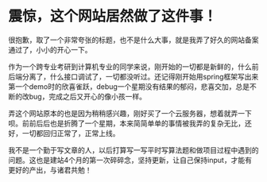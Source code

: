 # 震惊，这个网站居然做了这件事！


很抱歉，取了一个非常夸张的标题，也不是什么大事，就是我弄了好久的网站备案通过了，小小的开心一下。

作为一个跨专业考研到计算机专业的同学来说，刚开始的一切都是新鲜的，什么前后端分离了，什么接口调试了，一切都没听过。还记得刚开始用spring框架写出来第一个demo时的欣喜雀跃，debug一个星期没有结果的郁闷，悲喜交加，总是不断的改bug，完成之后又开心的像小孩一样。

弄这个网站原本的也是因为稍稍感兴趣，刚好买了一个云服务器，想着就弄一下呗。前前后后也是折腾了一个星期，本来简简单单的事情被我弄的复杂无比，还好，一切都回归正常了，正常上线。

我不是一个勤于写文章的人，以后打算写一写平时写算法题和做项目过程中遇到的问题。这也是建站4个月的第一次碎碎念，坚持更新，让自己保持input，才能有更好的产出，与诸君共勉！

